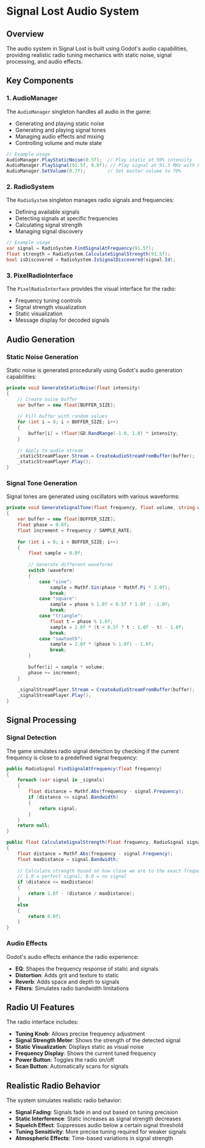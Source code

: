 # Signal Lost Audio System

## Overview

The audio system in Signal Lost is built using Godot's audio capabilities, providing realistic radio tuning mechanics with static noise, signal processing, and audio effects.

## Key Components

### 1. AudioManager

The `AudioManager` singleton handles all audio in the game:

- Generating and playing static noise
- Generating and playing signal tones
- Managing audio effects and mixing
- Controlling volume and mute state

```csharp
// Example usage
AudioManager.PlayStaticNoise(0.5f);  // Play static at 50% intensity
AudioManager.PlaySignal(91.5f, 0.8f); // Play signal at 91.5 MHz with 80% strength
AudioManager.SetVolume(0.7f);        // Set master volume to 70%
```

### 2. RadioSystem

The `RadioSystem` singleton manages radio signals and frequencies:

- Defining available signals
- Detecting signals at specific frequencies
- Calculating signal strength
- Managing signal discovery

```csharp
// Example usage
var signal = RadioSystem.FindSignalAtFrequency(91.5f);
float strength = RadioSystem.CalculateSignalStrength(91.5f);
bool isDiscovered = RadioSystem.IsSignalDiscovered(signal.Id);
```

### 3. PixelRadioInterface

The `PixelRadioInterface` provides the visual interface for the radio:

- Frequency tuning controls
- Signal strength visualization
- Static visualization
- Message display for decoded signals

## Audio Generation

### Static Noise Generation

Static noise is generated procedurally using Godot's audio generation capabilities:

```csharp
private void GenerateStaticNoise(float intensity)
{
    // Create noise buffer
    var buffer = new float[BUFFER_SIZE];
    
    // Fill buffer with random values
    for (int i = 0; i < BUFFER_SIZE; i++)
    {
        buffer[i] = (float)GD.RandRange(-1.0, 1.0) * intensity;
    }
    
    // Apply to audio stream
    _staticStreamPlayer.Stream = CreateAudioStreamFromBuffer(buffer);
    _staticStreamPlayer.Play();
}
```

### Signal Tone Generation

Signal tones are generated using oscillators with various waveforms:

```csharp
private void GenerateSignalTone(float frequency, float volume, string waveform = "sine")
{
    var buffer = new float[BUFFER_SIZE];
    float phase = 0.0f;
    float increment = frequency / SAMPLE_RATE;
    
    for (int i = 0; i < BUFFER_SIZE; i++)
    {
        float sample = 0.0f;
        
        // Generate different waveforms
        switch (waveform)
        {
            case "sine":
                sample = Mathf.Sin(phase * Mathf.Pi * 2.0f);
                break;
            case "square":
                sample = phase % 1.0f < 0.5f ? 1.0f : -1.0f;
                break;
            case "triangle":
                float t = phase % 1.0f;
                sample = 2.0f * (t < 0.5f ? t : 1.0f - t) - 1.0f;
                break;
            case "sawtooth":
                sample = 2.0f * (phase % 1.0f) - 1.0f;
                break;
        }
        
        buffer[i] = sample * volume;
        phase += increment;
    }
    
    _signalStreamPlayer.Stream = CreateAudioStreamFromBuffer(buffer);
    _signalStreamPlayer.Play();
}
```

## Signal Processing

### Signal Detection

The game simulates radio signal detection by checking if the current frequency is close to a predefined signal frequency:

```csharp
public RadioSignal FindSignalAtFrequency(float frequency)
{
    foreach (var signal in _signals)
    {
        float distance = Mathf.Abs(frequency - signal.Frequency);
        if (distance <= signal.Bandwidth)
        {
            return signal;
        }
    }
    return null;
}

public float CalculateSignalStrength(float frequency, RadioSignal signal)
{
    float distance = Mathf.Abs(frequency - signal.Frequency);
    float maxDistance = signal.Bandwidth;
    
    // Calculate strength based on how close we are to the exact frequency
    // 1.0 = perfect signal, 0.0 = no signal
    if (distance <= maxDistance)
    {
        return 1.0f - (distance / maxDistance);
    }
    else
    {
        return 0.0f;
    }
}
```

### Audio Effects

Godot's audio effects enhance the radio experience:

- **EQ**: Shapes the frequency response of static and signals
- **Distortion**: Adds grit and texture to static
- **Reverb**: Adds space and depth to signals
- **Filters**: Simulates radio bandwidth limitations

## Radio UI Features

The radio interface includes:

- **Tuning Knob**: Allows precise frequency adjustment
- **Signal Strength Meter**: Shows the strength of the detected signal
- **Static Visualization**: Displays static as visual noise
- **Frequency Display**: Shows the current tuned frequency
- **Power Button**: Toggles the radio on/off
- **Scan Button**: Automatically scans for signals

## Realistic Radio Behavior

The system simulates realistic radio behavior:

- **Signal Fading**: Signals fade in and out based on tuning precision
- **Static Interference**: Static increases as signal strength decreases
- **Squelch Effect**: Suppresses audio below a certain signal threshold
- **Tuning Sensitivity**: More precise tuning required for weaker signals
- **Atmospheric Effects**: Time-based variations in signal strength
